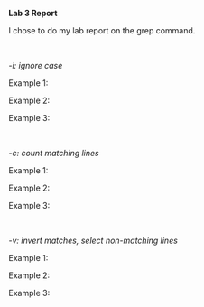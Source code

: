 __Lab 3 Report__

I chose to do my lab report on the grep command.

&nbsp;

*-i: ignore case*

Example 1:


Example 2:


Example 3:

&nbsp;

*-c: count matching lines*

Example 1:


Example 2:


Example 3:

&nbsp;

*-v: invert matches, select non-matching lines*

Example 1:


Example 2:


Example 3:

